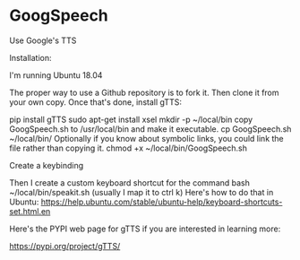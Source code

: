 # GoogSpeech
Use Google's TTS    

Installation:

I'm running Ubuntu 18.04

The proper way to use a Github repository is to fork it.  Then clone it from your own copy.
Once that's done, install gTTS:

pip install gTTS
sudo apt-get install xsel
mkdir -p ~/local/bin
copy GoogSpeech.sh to /usr/local/bin and make it executable.
cp GoogSpeech.sh ~/local/bin/
Optionally if you know about symbolic links, you could link the file rather than copying it.
chmod +x ~/local/bin/GoogSpeech.sh

Create a keybinding

Then I create a custom keyboard shortcut for the command bash ~/local/bin/speakit.sh (usually I map it to ctrl k) Here's how to do that in Ubuntu: https://help.ubuntu.com/stable/ubuntu-help/keyboard-shortcuts-set.html.en

Here's the PYPI web page for gTTS if you are interested in learning more:

https://pypi.org/project/gTTS/


